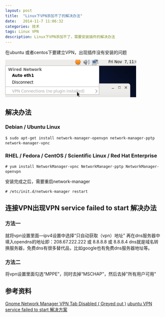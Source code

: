 ```yaml
---
layout: post
title:  "Linux下VPN添加不了的解决办法"
date:   2014-11-7 11:06:32
categories: 技术
tags: Linux VPN
description: Linux下VPN添加不了，需要安装插件的解决办法
---
```


在ubuntu 或者centos下要建立VPN，出现插件没有安装的问题

![No plugin installed](/images/2014/11/centosVPNplugininstall.png)

## 解决办法

###  Debian / Ubuntu Linux
	$ sudo apt-get install network-manager-openvpn network-manager-pptp network-manager-vpnc

### RHEL / Fedora / CentOS / Scientific Linux / Red Hat Enterprise 
	# yum install NetworkManager-vpnc NetworkManager-pptp NetworkManager-openvpn

安装完成之后，需要重启network-manager

	# /etc/init.d/network-manager restart

## 连接VPN出现VPN service failed to start 解决办法

### 方法一 
就将vpn设置里面—ipv4设置中选择“只自动获取（vpn）地址"
再在dns服务器中填入opendns的地址即：208.67.222.222 或 8.8.8.8 或 8.8.8.4
dns就是域名转换服务器，免费dns有很多替代品，比如google也有免费dns服务器地址等。

### 方法二
将vpn设置里面勾选“MPPE”，同时去掉“MSCHAP”，然后去掉"所有用户可用"

## 参考资料
[Gnome Network Manager VPN Tab Disabled ( Greyed out )](http://www.cyberciti.biz/faq/deiban-ubuntu-linux-networkmanager-pptp-cisco-vpn-tab-disabled/)
[ubuntu VPN service failed to start 解决方案](http://blog.csdn.net/h3139597/article/details/7362578)

[jekyll]:      http://jekyllrb.com
[jekyll-gh]:   https://github.com/jekyll/jekyll
[jekyll-help]: https://github.com/jekyll/jekyll-help
